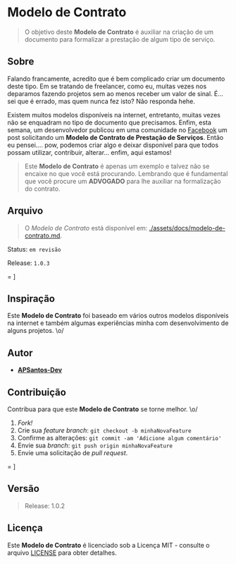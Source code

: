 # Modelo de Contrato

> O objetivo deste **Modelo de Contrato** é auxiliar na criação de um documento para formalizar a prestação de algum tipo de serviço.

## Sobre

Falando francamente, acredito que é bem complicado criar um documento deste tipo. Em se tratando de freelancer, como eu, muitas vezes nos deparamos fazendo projetos sem ao menos receber um valor de sinal. É... sei que é errado, mas quem nunca fez isto? Não responda hehe.

Existem muitos modelos disponíveis na internet, entretanto, muitas vezes não se enquadram no tipo de documento que precisamos. Enfim, esta semana, um desenvolvedor publicou em uma comunidade no [Facebook](https://www.facebook.com/) um post solicitando um **Modelo de Contrato de Prestação de Serviços**. Então eu pensei.... pow, podemos criar algo e deixar disponível para que todos possam utilizar, contribuir, alterar... enfim, aqui estamos!

> Este **Modelo de Contrato** é apenas um exemplo e talvez não se encaixe no que você está procurando. Lembrando que é fundamental que você procure um **ADVOGADO** para lhe auxiliar na formalização do contrato.

## Arquivo

> O *Modelo de Contrato* está disponível em: [./assets/docs/modelo-de-contrato.md](./assets/docs/modelo-de-contrato.md).

Status: `em revisão`

Release: `1.0.3`

= ]

## Inspiração

Este **Modelo de Contrato** foi baseado em vários outros modelos disponíveis na internet e também algumas experiências minha com desenvolvimento de alguns projetos. \o/

## Autor

* **[APSantos-Dev](https://github.com/APSantos-Dev)**

## Contribuição

Contribua para que este **Modelo de Contrato** se torne melhor. \o/

1. *Fork!*
2. Crie sua *feature branch*: `git checkout -b minhaNovaFeature`
3. Confirme as alterações: `git commit -am 'Adicione algum comentário'`
4. Envie sua *branch*:  `git push origin minhaNovaFeature`
5. Envie uma solicitação de *pull request*.

= ]

## Versão

> Release: 1.0.2

## Licença

Este **Modelo de Contrato** é licenciado sob a Licença MIT - consulte o arquivo [LICENSE](LICENSE) para obter detalhes.
